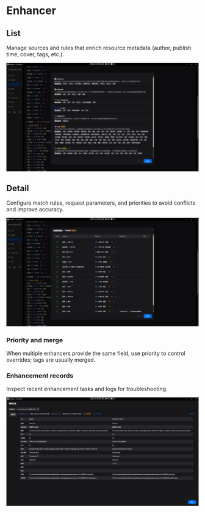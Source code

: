 # Enhancer

## List
Manage sources and rules that enrich resource metadata (author, publish time, cover, tags, etc.).

![Enhancer list](../../imgs/4-enhancer-list.jpg)

## Detail
Configure match rules, request parameters, and priorities to avoid conflicts and improve accuracy.

![Enhancer detail](../../imgs/4-enhancer-detail.jpg)

### Priority and merge
When multiple enhancers provide the same field, use priority to control overrides; tags are usually merged.

### Enhancement records
Inspect recent enhancement tasks and logs for troubleshooting.

![Enhancement records](../../imgs/4-enhancer-record.jpg)
